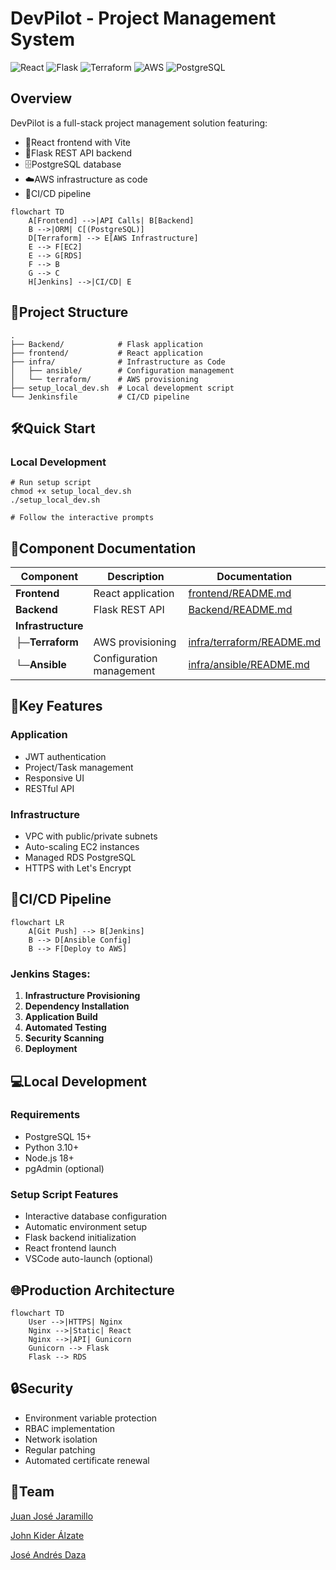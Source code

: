 # DevPilot - Project Management System

![React](https://img.shields.io/badge/React-19.1-blue)
![Flask](https://img.shields.io/badge/Flask-3.1-blue)
![Terraform](https://img.shields.io/badge/Terraform-1.7+-purple)
![AWS](https://img.shields.io/badge/AWS-EC2%2FRDS-orange)
![PostgreSQL](https://img.shields.io/badge/PostgreSQL-15-blue)

## Overview

DevPilot is a full-stack project management solution featuring:

- 🚀React frontend with Vite
- 🐍Flask REST API backend
- 🗄️PostgreSQL database
- ☁️AWS infrastructure as code
- 🔄CI/CD pipeline

```mermaid
flowchart TD
    A[Frontend] -->|API Calls| B[Backend]
    B -->|ORM| C[(PostgreSQL)]
    D[Terraform] --> E[AWS Infrastructure]
    E --> F[EC2]
    E --> G[RDS]
    F --> B
    G --> C
    H[Jenkins] -->|CI/CD| E
```

## 📂Project Structure

```
.
├── Backend/          	# Flask application
├── frontend/         	# React application
├── infra/            	# Infrastructure as Code
│   ├── ansible/      	# Configuration management
│   └── terraform/    	# AWS provisioning
├── setup_local_dev.sh 	# Local development script
└── Jenkinsfile     	# CI/CD pipeline
```

## 🛠️Quick Start

### Local Development

```
# Run setup script
chmod +x setup_local_dev.sh
./setup_local_dev.sh

# Follow the interactive prompts
```

## 🔗Component Documentation

| Component                | Description              | Documentation                                       |
| ------------------------ | ------------------------ | --------------------------------------------------- |
| **Frontend**       | React application        | [frontend/README.md](frontend/README.md)               |
| **Backend**        | Flask REST API           | [Backend/README.md](Backend/README.md)                 |
| **Infrastructure** |                          |                                                     |
| ├─**Terraform**  | AWS provisioning         | [infra/terraform/README.md](infra/terraform/README.md) |
| └─**Ansible**    | Configuration management | [infra/ansible/README.md](infra/ansible/README.md)     |

## 🧩Key Features

### Application

* JWT authentication
* Project/Task management
* Responsive UI
* RESTful API

### Infrastructure

* VPC with public/private subnets
* Auto-scaling EC2 instances
* Managed RDS PostgreSQL
* HTTPS with Let's Encrypt

## 🚧CI/CD Pipeline

```mermaid
flowchart LR
    A[Git Push] --> B[Jenkins]
    B --> D[Ansible Config]
    B --> F[Deploy to AWS]
```

### Jenkins Stages:

1. **Infrastructure Provisioning**
2. **Dependency Installation**
3. **Application Build**
4. **Automated Testing**
5. **Security Scanning**
6. **Deployment**

## 💻Local Development

### Requirements

* PostgreSQL 15+
* Python 3.10+
* Node.js 18+
* pgAdmin (optional)

### Setup Script Features

* Interactive database configuration
* Automatic environment setup
* Flask backend initialization
* React frontend launch
* VSCode auto-launch (optional)

## 🌐Production Architecture

```mermaid
flowchart TD
    User -->|HTTPS| Nginx
    Nginx -->|Static| React
    Nginx -->|API| Gunicorn
    Gunicorn --> Flask
    Flask --> RDS
```

## 🔒Security

* Environment variable protection
* RBAC implementation
* Network isolation
* Regular patching
* Automated certificate renewal

## 👥Team

[Juan José Jaramillo](https://github.com/ElzJuanjo)

[John Kider Álzate](https://github.com/Johnki1)

[José Andrés Daza](https://github.com/FoxyYTs)
